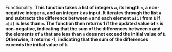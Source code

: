 Functionality: **This function takes a list of integers `a`, its length `n`, a non-negative integer `m`, and an integer `k` as input. It iterates through the list `a` and subtracts the difference between `m` and each element `a[i]` from `k` if `a[i]` is less than `m`. The function then returns 1 if the updated value of `k` is non-negative, indicating that the sum of the differences between `m` and the elements of `a` that are less than `m` does not exceed the initial value of `k`. Otherwise, it returns -1, indicating that the sum of the differences exceeds the initial value of `k`.**